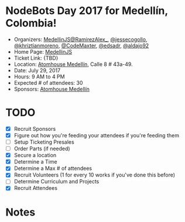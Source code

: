 # NodeBots Day 2017 for Medellín, Colombia!

 - Organizers: [MedellinJS](https://twitter.com/medellinjs)[@RamirezAlex_](https://twitter.com/RamirezAlex_), [@jessecogollo](http://twitter.com/jessecogollo), [@khriztianmoreno](https://twitter.com/khriztianmoreno), [@CodeMaxter](https://twitter.com/CodeMaxter), [@edsadr](https://twitter.com/edsadr), [@aldajo92](https://twitter.com/aldajo92)
 - Home Page: [MedellinJS](https://www.meetup.com/MedellinJS/)
 - Ticket Link: {TBD}
 - Location: [Atomhouse Medellín](http://atomhouse.com/en/atomhouse-medellin/), Calle 8 # 43a-­49.
 - Date: July 29, 2017
 - Hours: 9 AM to 4 PM
 - Expected # of attendees: 30
 - Sponsors: [Atomhouse Medellín](http://atomhouse.com/en/atomhouse-medellin/)

# TODO

 - [x] Recruit Sponsors
 - [x] Figure out how you're feeding your attendees if you're feeding them
 - [ ] Setup Ticketing Presales
 - [ ] Order Parts (if needed)
 - [x] Secure a location
 - [x] Determine a Time
 - [x] Determine a Max # of attendees
 - [x] Recruit Volunteers (1 for every 10 works if you've done this before)
 - [ ] Determine Curriculum and Projects
 - [x] Recruit Attendees

# Notes

